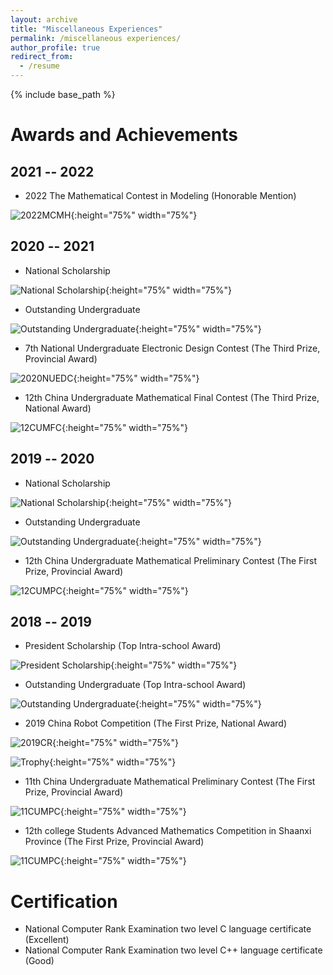```yaml
---
layout: archive
title: "Miscellaneous Experiences"
permalink: /miscellaneous experiences/
author_profile: true
redirect_from:
  - /resume
---
```


{% include base_path %}


Awards and Achievements
======

2021 -- 2022
---
* 2022 The Mathematical Contest in Modeling (Honorable Mention)

![2022MCMH](../images/2022MCMH.jpg "2022MCMH"){:height="75%" width="75%"}

2020 -- 2021
---
* National Scholarship

![National Scholarship](../images/NationalScholarship2.jpg "National Scholarship"){:height="75%" width="75%"}

* Outstanding Undergraduate

![Outstanding Undergraduate](../images/OutstandingUndergraduate3.jpg "Outstanding Undergraduate"){:height="75%" width="75%"}

* 7th National Undergraduate Electronic Design Contest (The Third Prize, Provincial Award)

![2020NUEDC](../images/2020NUEDC.jpg "2020NUEDC"){:height="75%" width="75%"}

* 12th China Undergraduate Mathematical Final Contest (The Third Prize, National Award)

![12CUMFC](../images/12CUMFC.jpg "12CUMFC"){:height="75%" width="75%"}

2019 -- 2020
---
* National Scholarship

![National Scholarship](../images/NationalScholarship1.jpg "National Scholarship"){:height="75%" width="75%"}

* Outstanding Undergraduate

![Outstanding Undergraduate](../images/OutstandingUndergraduate2.jpg "Outstanding Undergraduate"){:height="75%" width="75%"}

* 12th China Undergraduate Mathematical Preliminary Contest (The First Prize, Provincial Award)

![12CUMPC](../images/12CUMPC.jpg "12CUMPC"){:height="75%" width="75%"}

2018 -- 2019
---
* President Scholarship (Top Intra-school Award)

![President Scholarship](../images/PresidentScholarship.jpg "President Scholarship"){:height="75%" width="75%"}

* Outstanding Undergraduate (Top Intra-school Award)

![Outstanding Undergraduate](../images/OutstandingUndergraduate1.jpg "Outstanding Undergraduate"){:height="75%" width="75%"}

* 2019 China Robot Competition (The First Prize, National Award)

![2019CR](../images/2019CRC.jpg "2019CRC"){:height="75%" width="75%"}

![Trophy](../images/Trophy.png "Trophy"){:height="75%" width="75%"}

* 11th China Undergraduate Mathematical Preliminary Contest (The First Prize, Provincial Award)

![11CUMPC](../images/11CUMPC.jpg "11CUMPC"){:height="75%" width="75%"}

* 12th college Students Advanced Mathematics Competition in Shaanxi Province (The First Prize, Provincial Award)

![11CUMPC](../images/11CUMPC.jpg "11CUMPC"){:height="75%" width="75%"}

Certification
======
* National Computer Rank Examination two level C language certificate (Excellent)
* National Computer Rank Examination two level C++ language certificate (Good)
